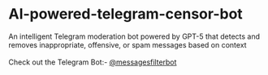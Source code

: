 # AI-powered-telegram-censor-bot
An intelligent Telegram moderation bot powered by GPT-5 that detects and removes inappropriate, offensive, or spam messages based on context
<br><br>
Check out the Telegram Bot:- [@messagesfilterbot](https://t.me/messagesfilterbot)
